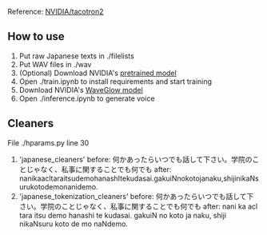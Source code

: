 Reference: [NVIDIA/tacotron2](https://github.com/NVIDIA/tacotron2)

## How to use
1. Put raw Japanese texts in ./filelists
2. Put WAV files in ./wav
3. (Optional) Download NVIDIA's [pretrained model](https://drive.google.com/file/d/1c5ZTuT7J08wLUoVZ2KkUs_VdZuJ86ZqA/view?usp=sharing)
4. Open ./train.ipynb to install requirements and start training
5. Download NVIDIA's [WaveGlow model](https://drive.google.com/open?id=1rpK8CzAAirq9sWZhe9nlfvxMF1dRgFbF)
6. Open ./inference.ipynb to generate voice

## Cleaners
File ./hparams.py line 30
1. 'japanese_cleaners'
before: 何かあったらいつでも話して下さい。学院のことじゃなく、私事に関することでも何でも
after: nanikaacltaraitsudemohanashItekudasai.gakuiNnokotojanaku,shijinikaNsurukotodemonanidemo.
2. 'japanese_tokenization_cleaners'
before: 何かあったらいつでも話して下さい。学院のことじゃなく、私事に関することでも何でも
after: nani ka acl tara itsu demo hanashi te kudasai. gakuiN no koto ja naku, shiji nikaNsuru koto de mo naNdemo.

